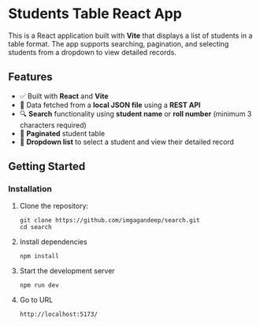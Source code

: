# Students Table React App

This is a React application built with **Vite** that displays a list of students in a table format. The app supports searching, pagination, and selecting students from a dropdown to view detailed records.

## Features

- ✅ Built with **React** and **Vite**
- 📁 Data fetched from a **local JSON file** using a **REST API**
- 🔍 **Search** functionality using **student name** or **roll number** (minimum 3 characters required)
- 📄 **Paginated** student table
- 📂 **Dropdown list** to select a student and view their detailed record

## Getting Started

### Installation

1. Clone the repository:

   ```
   git clone https://github.com/imgagandeep/search.git
   cd search
   ```

2. Install dependencies
   
   ```
   npm install
   ```

3. Start the development server
   
   ```
   npm run dev
   ```

4. Go to URL
   
   ```
   http://localhost:5173/
   ```
  
